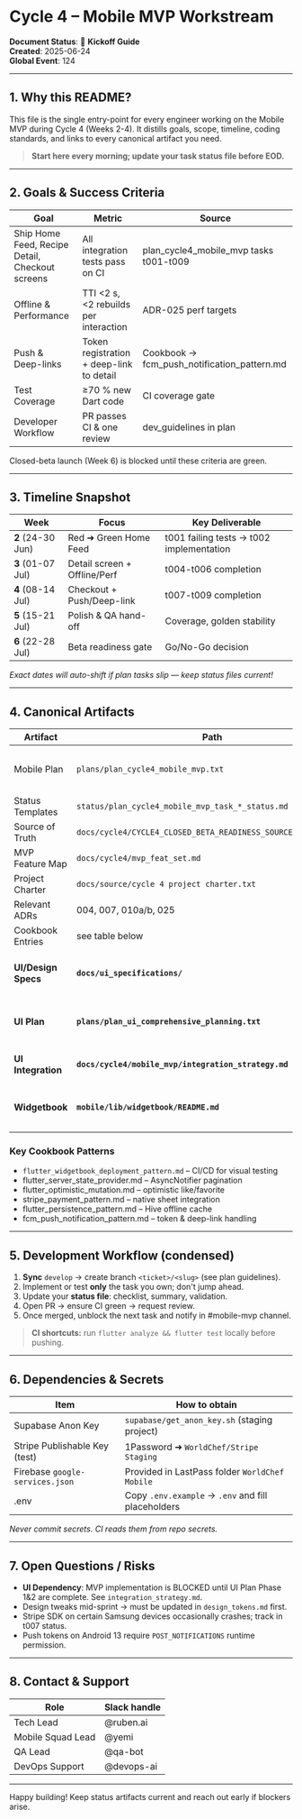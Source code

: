 # Cycle 4 – Mobile MVP Workstream

**Document Status**: 🚀 **Kickoff Guide**  
**Created**: 2025-06-24  
**Global Event**: 124  

---

## 1. Why this README?
This file is the single entry-point for every engineer working on the Mobile MVP during Cycle 4 (Weeks 2-4). It distills goals, scope, timeline, coding standards, and links to every canonical artifact you need.

> **Start here every morning; update your task status file before EOD.**

---

## 2. Goals & Success Criteria

| Goal | Metric | Source |
|------|--------|--------|
| Ship Home Feed, Recipe Detail, Checkout screens | All integration tests pass on CI | plan_cycle4_mobile_mvp tasks t001-t009 |
| Offline & Performance | TTI <2 s, <2 rebuilds per interaction | ADR-025 perf targets |
| Push & Deep-links | Token registration + deep-link to detail | Cookbook → fcm_push_notification_pattern.md |
| Test Coverage | ≥70 % new Dart code | CI coverage gate |
| Developer Workflow | PR passes CI & one review | dev_guidelines in plan |

Closed-beta launch (Week 6) is blocked until these criteria are green.

---

## 3. Timeline Snapshot

| Week | Focus | Key Deliverable |
|------|-------|-----------------|
| **2** (24-30 Jun) | Red ➜ Green Home Feed | t001 failing tests → t002 implementation |
| **3** (01-07 Jul) | Detail screen + Offline/Perf | t004-t006 completion |
| **4** (08-14 Jul) | Checkout + Push/Deep-link | t007-t009 completion |
| **5** (15-21 Jul) | Polish & QA hand-off | Coverage, golden stability |
| **6** (22-28 Jul) | Beta readiness gate | Go/No-Go decision |

_Exact dates will auto-shift if plan tasks slip — keep status files current!_

---

## 4. Canonical Artifacts

| Artifact | Path | Purpose |
|----------|------|---------|
| Mobile Plan | `plans/plan_cycle4_mobile_mvp.txt` | Task breakdown, dependencies, complexity |
| Status Templates | `status/plan_cycle4_mobile_mvp_task_*_status.md` | Update these daily |
| Source of Truth | `docs/cycle4/CYCLE4_CLOSED_BETA_READINESS_SOURCE_OF_TRUTH.md` | Overall Cycle 4 status |
| MVP Feature Map | `docs/cycle4/mvp_feat_set.md` | API ↔ screen mapping |
| Project Charter | `docs/source/cycle 4 project charter.txt` | High-level objectives |
| Relevant ADRs | 004, 007, 010a/b, 025 | Architecture contracts |
| Cookbook Entries | see table below | Implementation patterns |
| **UI/Design Specs** | **`docs/ui_specifications/`** | **Visual specs, design tokens, component library** |
| **UI Plan** | **`plans/plan_ui_comprehensive_planning.txt`** | **UI specification tasks and timeline** |
| **UI Integration** | **`docs/cycle4/mobile_mvp/integration_strategy.md`**| **How UI and MVP plans coordinate** |
| **Widgetbook** | **`mobile/lib/widgetbook/README.md`** | **Visual component testing and validation** |

### Key Cookbook Patterns
* `flutter_widgetbook_deployment_pattern.md` – CI/CD for visual testing
* flutter_server_state_provider.md – AsyncNotifier pagination
* flutter_optimistic_mutation.md – optimistic like/favorite
* stripe_payment_pattern.md – native sheet integration
* flutter_persistence_pattern.md – Hive offline cache
* fcm_push_notification_pattern.md – token & deep-link handling

---

## 5. Development Workflow (condensed)

1. **Sync** `develop` → create branch `<ticket>/<slug>` (see plan guidelines).  
2. Implement or test **only** the task you own; don't jump ahead.  
3. Update your **status file**: checklist, summary, validation.  
4. Open PR → ensure CI green → request review.  
5. Once merged, unblock the next task and notify in #mobile-mvp channel.  

> **CI shortcuts:** run `flutter analyze && flutter test` locally before pushing.

---

## 6. Dependencies & Secrets

| Item | How to obtain |
|------|--------------|
| Supabase Anon Key | `supabase/get_anon_key.sh` (staging project) |
| Stripe Publishable Key (test) | 1Password ➜ `WorldChef/Stripe Staging` |
| Firebase `google-services.json` | Provided in LastPass folder `WorldChef Mobile` |
| .env | Copy `.env.example` → `.env` and fill placeholders |

_Never commit secrets. CI reads them from repo secrets._

---

## 7. Open Questions / Risks
* **UI Dependency**: MVP implementation is BLOCKED until UI Plan Phase 1&2 are complete. See `integration_strategy.md`.
* Design tweaks mid-sprint → must be updated in `design_tokens.md` first.
* Stripe SDK on certain Samsung devices occasionally crashes; track in t007 status.
* Push tokens on Android 13 require `POST_NOTIFICATIONS` runtime permission.

---

## 8. Contact & Support

| Role | Slack handle |
|------|-------------|
| Tech Lead | @ruben.ai |
| Mobile Squad Lead | @yemi |
| QA Lead | @qa-bot |
| DevOps Support | @devops-ai |

---

Happy building! Keep status artifacts current and reach out early if blockers arise. 